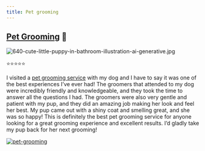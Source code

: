 ```yaml
---
title: Pet grooming
---
```


## **[Pet Grooming](/services/pet-grooming) 🐶**

![640-cute-little-puppy-in-bathroom-illustration-ai-generative.jpg](/640-cute-little-puppy-in-bathroom-illustration-ai-generative.jpg)

⭐⭐⭐⭐⭐ 

I visited a [pet grooming service](/services/pet-grooming) with my dog and I have to say it was one of the best experiences I’ve ever had! The groomers that attended to my dog were incredibly friendly and knowledgeable, and they took the time to answer all the questions I had. The groomers were also very gentle and patient with my pup, and they did an amazing job making her look and feel her best. My pup came out with a shiny coat and smelling great, and she was so happy! This is definitely the best pet grooming service for anyone looking for a great grooming experience and excellent results. I’d gladly take my pup back for her next grooming!

[![pet-grooming](<https://dabuttonfactory.com/button.png?t=GET+PET+GROOMING&f=Noto+Sans-Bold&ts=26&tc=fff&hp=45&vp=20&c=11&bgt=unicolored&bgc=4bd42f>)](<https://londonexpertfinder.com/link>)